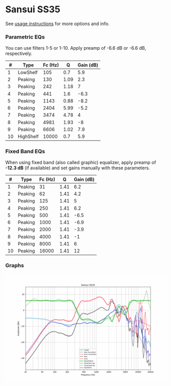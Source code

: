 # Sansui SS35
See [usage instructions](https://github.com/jaakkopasanen/AutoEq#usage) for more options and info.

### Parametric EQs
You can use filters 1-5 or 1-10. Apply preamp of -6.6 dB or -6.6 dB, respectively.

|   # | Type      |   Fc (Hz) |    Q |   Gain (dB) |
|-----|-----------|-----------|------|-------------|
|   1 | LowShelf  |       105 | 0.7  |         5.9 |
|   2 | Peaking   |       130 | 1.09 |         2.3 |
|   3 | Peaking   |       242 | 1.18 |         7   |
|   4 | Peaking   |       441 | 1.6  |        -6.3 |
|   5 | Peaking   |      1143 | 0.88 |        -8.2 |
|   6 | Peaking   |      2404 | 5.99 |        -5.2 |
|   7 | Peaking   |      3474 | 4.78 |         4   |
|   8 | Peaking   |      4981 | 1.93 |        -8   |
|   9 | Peaking   |      6606 | 1.02 |         7.9 |
|  10 | HighShelf |     10000 | 0.7  |         5.9 |

### Fixed Band EQs
When using fixed band (also called graphic) equalizer, apply preamp of **-12.3 dB** (if available) and set gains manually with these parameters.

|   # | Type    |   Fc (Hz) |    Q |   Gain (dB) |
|-----|---------|-----------|------|-------------|
|   1 | Peaking |        31 | 1.41 |         6.2 |
|   2 | Peaking |        62 | 1.41 |         4.2 |
|   3 | Peaking |       125 | 1.41 |         5   |
|   4 | Peaking |       250 | 1.41 |         6.2 |
|   5 | Peaking |       500 | 1.41 |        -6.5 |
|   6 | Peaking |      1000 | 1.41 |        -6.9 |
|   7 | Peaking |      2000 | 1.41 |        -3.9 |
|   8 | Peaking |      4000 | 1.41 |        -1   |
|   9 | Peaking |      8000 | 1.41 |         6   |
|  10 | Peaking |     16000 | 1.41 |        12   |

### Graphs
![](./Sansui%20SS35.png)
